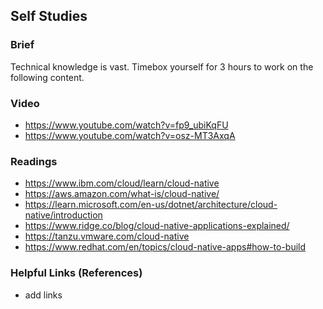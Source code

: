 ## Self Studies

### Brief

Technical knowledge is vast. Timebox yourself for 3 hours to work on the following content.

### Video 

- https://www.youtube.com/watch?v=fp9_ubiKqFU
- https://www.youtube.com/watch?v=osz-MT3AxqA

### Readings

- https://www.ibm.com/cloud/learn/cloud-native
- https://aws.amazon.com/what-is/cloud-native/
- https://learn.microsoft.com/en-us/dotnet/architecture/cloud-native/introduction
- https://www.ridge.co/blog/cloud-native-applications-explained/
- https://tanzu.vmware.com/cloud-native
- https://www.redhat.com/en/topics/cloud-native-apps#how-to-build

### Helpful Links (References)

- add links
